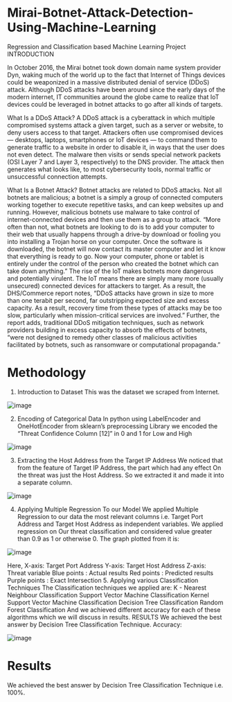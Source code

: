 # Mirai-Botnet-Attack-Detection-Using-Machine-Learning
Regression and Classification based Machine Learning Project
INTRODUCTION

In October 2016, the Mirai botnet took down domain name system provider Dyn, waking much of the world up to the fact that Internet of Things devices could be weaponized in a massive distributed denial of service (DDoS) attack. Although DDoS attacks have been around since the early days of the modern internet, IT communities around the globe came to realize that IoT devices could be leveraged in botnet attacks to go after all kinds of targets.

What Is a DDoS Attack?
A DDoS attack is a cyberattack in which multiple compromised systems attack a given target, such as a server or website, to deny users access to that target. 
Attackers often use compromised devices — desktops, laptops, smartphones or IoT devices — to command them to generate traffic to a website in order to disable it, in ways that the user does not even detect.
The malware then visits or sends special network packets (OSI Layer 7 and Layer 3, respectively) to the DNS provider. The attack then generates what looks like, to most cybersecurity tools, normal traffic or unsuccessful connection attempts.

What Is a Botnet Attack?
Botnet attacks are related to DDoS attacks. Not all botnets are malicious; a botnet is a simply a group of connected computers working together to execute repetitive tasks, and can keep websites up and running. However, malicious botnets use malware to take control of internet-connected devices and then use them as a group to attack.
“More often than not, what botnets are looking to do is to add your computer to their web that usually happens through a drive-by download or fooling you into installing a Trojan horse on your computer. Once the software is downloaded, the botnet will now contact its master computer and let it know that everything is ready to go. Now your computer, phone or tablet is entirely under the control of the person who created the botnet which can take down anything.”
The rise of the IoT makes botnets more dangerous and potentially virulent. The IoT means there are simply many more (usually unsecured) connected devices for attackers to target. As a result, the DHS/Commerce report notes, “DDoS attacks have grown in size to more than one terabit per second, far outstripping expected size and excess capacity. As a result, recovery time from these types of attacks may be too slow, particularly when mission-critical services are involved.”
Further, the report adds, traditional DDoS mitigation techniques, such as network providers building in excess capacity to absorb the effects of botnets, “were not designed to remedy other classes of malicious activities facilitated by botnets, such as ransomware or computational propaganda.”

# Methodology

1. Introduction to Dataset
This was the dataset we scraped from Internet.

![image](https://user-images.githubusercontent.com/56102543/174233557-a6ce2c6c-598e-4c36-a913-e56183374ea4.png)

2. Encoding of Categorical Data
In python using LabelEncoder and OneHotEncoder from sklearn’s preprocessing
Library we encoded the “Threat Confidence Column [12]” in 0 and 1 for Low and High

![image](https://user-images.githubusercontent.com/56102543/174233668-1321c7e0-9833-4f05-89f9-b407748b14dd.png)

3. Extracting the Host Address from the Target IP Address
We noticed that from the feature of Target IP Address, the part which had any effect
On the threat was just the Host Address. So we extracted it and made it into a
separate column.

![image](https://user-images.githubusercontent.com/56102543/174233759-2b1a878e-8f05-4d37-ae3e-a84b2583541d.png)

4. Applying Multiple Regression To our Model
We applied Multiple Regression to our data the most relevant columns i.e. Target Port
Address and Target Host Address as independent variables. We applied regression on
Our threat classification and considered value greater than 0.9 as 1 or otherwise 0.
The graph plotted from it is:

![image](https://user-images.githubusercontent.com/56102543/174233881-9fadcc5a-9ee4-4427-a565-58f93ce79daa.png)

Here, X-axis: Target Port Address
Y-axis: Target Host Address
Z-axis: Threat variable
Blue points : Actual results
Red points : Predicted results
Purple points : Exact Intersection
5. Applying various Classification Techniques
The Classification techniques we applied are:
K - Nearest Neighbour Classification
Support Vector Machine Classification
Kernel Support Vector Machine Classification
Decision Tree Classification
Random Forest Classification
And we achieved different accuracy for each of these algorithms which we will discuss in
results.
RESULTS
We achieved the best answer by Decision Tree Classification Technique.
Accuracy:

![image](https://user-images.githubusercontent.com/56102543/174233960-5cc6537b-9d3c-4843-abf5-40a0f14ebda9.png)


# Results

We achieved the best answer by Decision Tree Classification Technique i.e. 100%.
